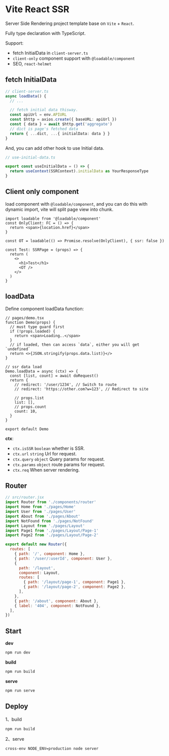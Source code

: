 # Vite React SSR

Server Side Rendering project template base on `Vite` + `React`.

Fully type declaration with TypeScript.

Support:

- fetch InitialData in `client-server.ts`
- `client-only` component support with `@loadable/component`
- SEO, `react-helmet`

## fetch InitialData

```ts
// client-server.ts
async loadData() {
  // ...

  // fetch initial data thisway.
  const apiUrl = env.APIURL
  const $http = axios.create({ baseURL: apiUrl })
  const { data } = await $http.get('aggregate')
  // dict is page's fetched data
  return { ...dict, ...{ initialData: data } }
}

```

And, you can add other hook to use Initial data.

```ts
// use-initial-data.ts

export const useInitialData = () => {
  return useContext(SSRContext).initialData as YourResponseType
}
```

## Client only component

load component with `@loadable/component`, and you can do this with dynamic import, vite will split page view into chunk.

```tsx
import loadable from '@loadable/component'
const OnlyClient: FC = () => {
  return <span>{location.href}</span>
}

const OT = loadable(() => Promise.resolve(OnlyClient), { ssr: false })

const Test: SSRPage = (props) => {
  return (
    <>
      <h1>Test</h1>
      <OT />
    </>
  )
}
```

## loadData

Define component loadData function:

```tsx
// pages/demo.tsx
function Demo(props) {
  // must type guard first
  if (!props.loaded) {
    return <span>Loading..</span>
  }
  // if loaded, then can access `data`, either you will get `undefined`
  return <>{JSON.stringify(props.data.list)}</>
}

// ssr data load
Demo.loadData = async (ctx) => {
  const [list, count] = await doRequest()
  return {
    // redirect: '/user/1234', // Switch to route
    // redirect: 'https://other.com?w=123', // Redirect to site

    // props.list
    list: [],
    // props.count
    count: 10,
  }
}

export default Demo
```

**ctx**:

- `ctx.isSSR` `boolean` whether is SSR.
- `ctx.url` `string` Url for request.
- `ctx.query` `object` Query params for request.
- `ctx.params` `object` route params for request.
- `ctx.req` When server rendering.

## Router

```js
// src/router.jsx
import Router from './components/router'
import Home from './pages/Home'
import User from './pages/User'
import About from './pages/About'
import NotFound from './pages/NotFound'
import Layout from './pages/Layout'
import Page1 from './pages/Layout/Page-1'
import Page2 from './pages/Layout/Page-2'

export default new Router({
  routes: [
    { path: '/', component: Home },
    { path: '/user/:userId', component: User },
    {
      path: '/layout',
      component: Layout,
      routes: [
        { path: '/layout/page-1', component: Page1 },
        { path: '/layout/page-2', component: Page2 },
      ],
    },
    { path: '/about', component: About },
    { label: '404', component: NotFound },
  ],
})
```

## Start

**dev**

```sh
npm run dev
```

**build**

```sh
npm run build
```

**serve**

```sh
npm run serve
```

## Deploy

1、build

```sh
npm run build
```

2、serve

```sh
cross-env NODE_ENV=production node server
```

